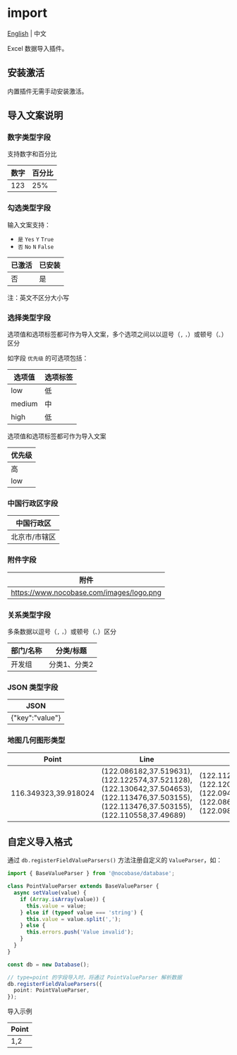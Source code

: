 # import

[English](./README.md) | 中文

Excel 数据导入插件。

## 安装激活

内置插件无需手动安装激活。

## 导入文案说明

### 数字类型字段

支持数字和百分比

| 数字 | 百分比 |
| -- | -- | 
| 123 | 25% |

### 勾选类型字段

输入文案支持：

- `是` `Yes` `Y` `True`
- `否` `No` `N`  `False`

| 已激活 | 已安装 |
| -- | -- | 
| 否 | 是 |

注：英文不区分大小写

### 选择类型字段

选项值和选项标签都可作为导入文案，多个选项之间以以逗号（`,` `，`）或顿号（`、`）区分

如字段 `优先级` 的可选项包括：

| 选项值 | 选项标签 |
| -- | -- |
| low | 低 |
| medium | 中 |
| high | 低 |

选项值和选项标签都可作为导入文案

| 优先级 |
| -- |
| 高 |
| low |

### 中国行政区字段

| 中国行政区 | 
| --|
| 北京市/市辖区 |

### 附件字段

| 附件 | 
| --|
| https://www.nocobase.com/images/logo.png |

### 关系类型字段

多条数据以逗号（`,` `，`）或顿号（`、`）区分

| 部门/名称 | 分类/标题 |
| -- | -- |
| 开发组 | 分类1、分类2 |

### JSON 类型字段

| JSON | 
| --|
| {"key":"value"} |

### 地图几何图形类型

| Point | Line | Polygon | Circle |
| -- | -- | -- | -- |
| 116.349323,39.918024 | (122.086182,37.519631),(122.122574,37.521128),(122.130642,37.504653),(122.113476,37.503155),(122.113476,37.503155),(122.110558,37.49689) | (122.112649,37.507229),(122.120202,37.492521),(122.094968,37.484893),(122.086557,37.501918),(122.098058,37.511995) | 122.018,37.476977,3769.584 | 

## 自定义导入格式

通过 `db.registerFieldValueParsers()` 方法注册自定义的 `ValueParser`，如：

```ts
import { BaseValueParser } from '@nocobase/database';

class PointValueParser extends BaseValueParser {
  async setValue(value) {
    if (Array.isArray(value)) {
      this.value = value;
    } else if (typeof value === 'string') {
      this.value = value.split(',');
    } else {
      this.errors.push('Value invalid');
    }
  }
}

const db = new Database();

// type=point 的字段导入时，将通过 PointValueParser 解析数据
db.registerFieldValueParsers({
  point: PointValueParser,
});
```

导入示例

| Point | 
| --|
| 1,2 |
